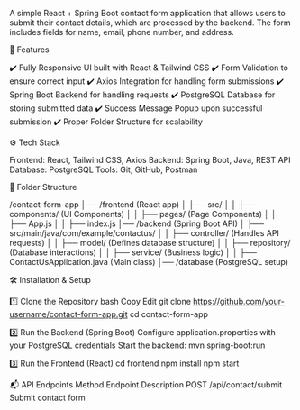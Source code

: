 A simple React + Spring Boot contact form application that allows users to submit their contact details, which are processed by the backend. The form includes fields for name, email, phone number, and address.

🚀 Features

✔️ Fully Responsive UI built with React & Tailwind CSS
✔️ Form Validation to ensure correct input
✔️ Axios Integration for handling form submissions
✔️ Spring Boot Backend for handling requests
✔️ PostgreSQL Database for storing submitted data
✔️ Success Message Popup upon successful submission
✔️ Proper Folder Structure for scalability

⚙️ Tech Stack

Frontend: React, Tailwind CSS, Axios
Backend: Spring Boot, Java, REST API
Database: PostgreSQL
Tools: Git, GitHub, Postman

📂 Folder Structure

/contact-form-app
│── /frontend (React app)
│   ├── src/
│   │   ├── components/ (UI Components)
│   │   ├── pages/ (Page Components)
│   │   ├── App.js
│   │   ├── index.js
│── /backend (Spring Boot API)
│   ├── src/main/java/com/example/contactus/
│   │   ├── controller/ (Handles API requests)
│   │   ├── model/ (Defines database structure)
│   │   ├── repository/ (Database interactions)
│   │   ├── service/ (Business logic)
│   │   ├── ContactUsApplication.java (Main class)
│── /database (PostgreSQL setup)

🛠️ Installation & Setup

1️⃣ Clone the Repository
bash
Copy
Edit
git clone https://github.com/your-username/contact-form-app.git
cd contact-form-app

2️⃣ Run the Backend (Spring Boot)
Configure application.properties with your PostgreSQL credentials
Start the backend:
mvn spring-boot:run
 
3️⃣ Run the Frontend (React)
cd frontend
npm install
npm start

📬 API Endpoints
Method	Endpoint	Description
POST	/api/contact/submit	Submit contact form
